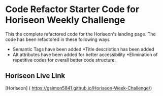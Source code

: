 # Code Refactor Starter Code for Horiseon Weekly Challenge

This the complete refactored code for the Horiseon's landing page.
The code has been refactored in these following ways

* Semantic Tags have been added 
*Title descriotion has been added
* Alt attributes have been added for better accessibility
*Elimination of repetitive codes for overall better code structure.

## Horiseon Live Link
[Horiseon] ( https://gsimon5841.github.io/Horiseon-Week-Challenge/)
